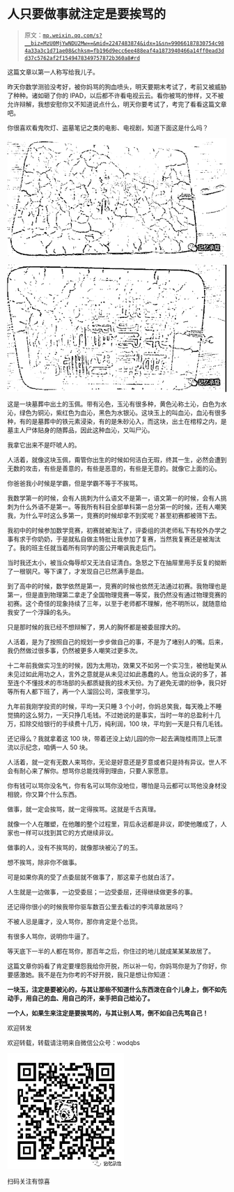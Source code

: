 # 人只要做事就注定是要挨骂的

> 原文：[`mp.weixin.qq.com/s?__biz=MzU0MjYwNDU2Mw==&mid=2247483874&idx=1&sn=99066187830754c984a33a3c1d71ae08&chksm=fb196d9ecc6ee488eaf4a1873940466a14ff0ead3dd37c5762af2f1549478349757872b360a8#rd`](http://mp.weixin.qq.com/s?__biz=MzU0MjYwNDU2Mw==&mid=2247483874&idx=1&sn=99066187830754c984a33a3c1d71ae08&chksm=fb196d9ecc6ee488eaf4a1873940466a14ff0ead3dd37c5762af2f1549478349757872b360a8#rd)

这篇文章以第一人称写给我儿子。

昨天你数学测验没考好，被你妈骂的狗血喷头，明天要期末考试了，考前又被威胁了种种。诸如砸了你的 IPAD，以后都不许看电视云云。看你被骂的惨样，又不被允许辩解，我想安慰你又不知道说点什么，明天你要考试了，考完了看看这篇文章吧。

你很喜欢看鬼吹灯、盗墓笔记之类的电影、电视剧，知道下面这是什么吗？

![](img/48fda445ee58948d56feab22ad54f51b.png)

![](img/3fd8a95e3ef3c1be8cbd77ec12167130.png)

这是一块墓葬中出土的玉佩。带有沁色，玉沁有很多种，黄色沁称土沁，白色为水沁，绿色为铜沁，紫红色为血沁，黑色为水银沁。这块玉上的叫血沁，血沁有很多种，有的是墓葬中的铁元素浸染，有的是朱砂沁入，而这块，出土在棺椁之内，是墓主人尸体贴身的随葬品，因此这种血沁，又叫尸沁。

我拿它出来不是吓唬人的。

人活着，就像这块玉佩，甭管你出生的时候如何洁白无瑕，终其一生，必然会遭到无数的攻击，有些是善意的，有些是恶意的，有些是无意的。就像它上面的沁。

你爸爸我小时候是学霸，但是学霸不等于不挨骂。

我数学第一的时候，会有人挑刺为什么语文不是第一，语文第一的时候，会有人挑刺为什么外语不是第一。等我所有科目全部单科第一总分第一的时候，还有人嘲笑我，为什么平时这么多第一，竞赛的时候却拿不到奖呢？甚至初赛都被筛下去。

我初中的时候参加数学竞赛，初赛就被淘汰了，评委组的洪老师私下有校外办学之事有求于你奶奶，于是就私自做主特批让我参加了复赛，当然我复赛还是被淘汰了。我的班主任就当着所有同学的面公开嘲讽我走后门。

当时我还太小，被当众侮辱却又无法自证清白。急怒之下在抽屉里用手反复的拗断了一根钢尺。等下课了，才发现自己已然满手是血。

到了高中的时候，数学依然是第一，竞赛的时候也依然无法通过初赛。我物理也是第一，但是直到物理第二拿走了全国物理竞赛一等奖，我仍然没有通过物理竞赛的初赛。这个奇怪的现象持续了三年，以至于老师都不理解，他不明所以，就随意给我安了一个浮躁的名头。

只是那时候的我已经不想辩解了，男人的胸怀都是被委屈撑大的。

人活着，是为了按照自己的规划一步步做自己的事，不是为了堵别人的嘴。后来，我仍然做过很多事，仍然被更多人嘲笑过更多次。

十二年前我做实习生的时候，因为太用功，效果又不如另一个实习生，被他耻笑从未见过如此用功之人，言外之意就是从未见过如此愚蠢的人。他当众说的多了，甚至连个不懂技术的市场部的头都质疑我的技术天份。为了避免无谓的纷争，我只好等所有人都下班了，再一个人溜回公司，深夜里学习。

九年前我刚学投资的时候，平均一天只睡 3 个小时，你妈总笑我，每天晚上不睡觉搞的这么努力，一天只挣几毛钱。不过她说的是事实，当时一年的总盈利十几万，扣除交给银行的手续费十几万，纯利润，100 块，平均到一天是只有几毛钱。

还记得么？我就拿着这 100 块，带着还没上幼儿园的你一起去满陇桂雨顶上玩漂流以示纪念，咱俩一人 50 块。

人活着，就一定有无数人来骂你，无论是好意还是歹意或者只是持有异议。世人不会有耐心来了解你。想骂你总能找得到理由，只要人家愿意。

你有钱可以骂你没名气，你有名可以骂你没地位，哪怕是马云都可以骂他没身材没相貌，你又算个什么东西。

做事，就一定会挨骂，就一定得挨骂。这就是千古真理。

就像一个人在雕塑，在他雕的整个过程里，背后永远都是非议，即使他雕成了，人家也一样可以找到其它的方式继续非议。

做事的人，没有不挨骂的，就像那块被沁了的玉。

想不挨骂，除非你不做事。

可是如果你真的受了点委屈就不做事了，那这辈子也就白活了。

人生就是一边做事，一边受委屈；一边受委屈，还得继续做更多的事。

还记得你很小的时候我带你驱车数百公里去看过的李鸿章故居吗？

不被人忌是庸才，没人骂你，那你肯定是个怂货。

有很多人骂你，说明你牛逼了。

等天底下一半的人都在骂你，那百年之后，你住过的地儿就成某某某故居了。

这篇文章你妈看了肯定要埋怨我给你开脱，所以补一句，你妈骂你是为了你好，你要感激她。我不是在为你考的不好开脱，我只是想让你知道：

**一块玉，注定是要被沁的，与其让那些不知道什么东西泼在自个儿身上，倒不如先动手，用自己的血、用自己的汗，亲手把自己给沁了。**

**一个人，如果生来注定是要挨骂的，与其让别人骂，倒不如自己先骂自己！**

欢迎转发

欢迎转载，转载请注明来自微信公众号：wodqbs

![](img/c0de7e1300700048c4b2fd08bd9124da.png)

扫码关注有惊喜